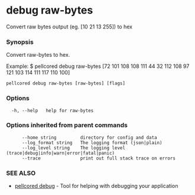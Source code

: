 # debug raw-bytes

Convert raw bytes output (eg. [10 21 13 255]) to hex

### Synopsis

Convert raw-bytes to hex.

Example:
$ pellcored debug raw-bytes [72 101 108 108 111 44 32 112 108 97 121 103 114 111 117 110 100]
			

```
pellcored debug raw-bytes [raw-bytes] [flags]
```

### Options

```
  -h, --help   help for raw-bytes
```

### Options inherited from parent commands

```
      --home string         directory for config and data 
      --log_format string   The logging format (json|plain) 
      --log_level string    The logging level (trace|debug|info|warn|error|fatal|panic) 
      --trace               print out full stack trace on errors
```

### SEE ALSO

* [pellcored debug](pellcored_debug.md)	 - Tool for helping with debugging your application

